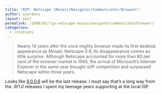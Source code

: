 ```yaml
---
title: 'RIP: Netscape (Mosaic/Navigator/Communicator/Browser)'
author: ajordens
layout: post
permalink: /2008/02/rip-netscape-mosaicnavigatorcommunicatorbrowser/
categories:
  - citations
---
```

> Nearly 14 years after the once mighty browser made its first desktop appearance as Mosaic Netscape 0.9, its disappearance comes as little surprise. Although Netscape accounted for more than 80 per cent of the browser market in 1995, the arrival of Microsoft&#8217;s Internet Explorer in the same year brought stiff competition and surpassed Netscape within three years.

Looks like [9.0.0.6][1] will be the last release. I must say that&#8217;s a long way from the <span style="font-style: italic;">.9/1.0</span> releases I spent my teenage years supporting at the local ISP.

 [1]: http://itnews.com.au/News/70696,netscape-finally-put-to-the-sword.aspx